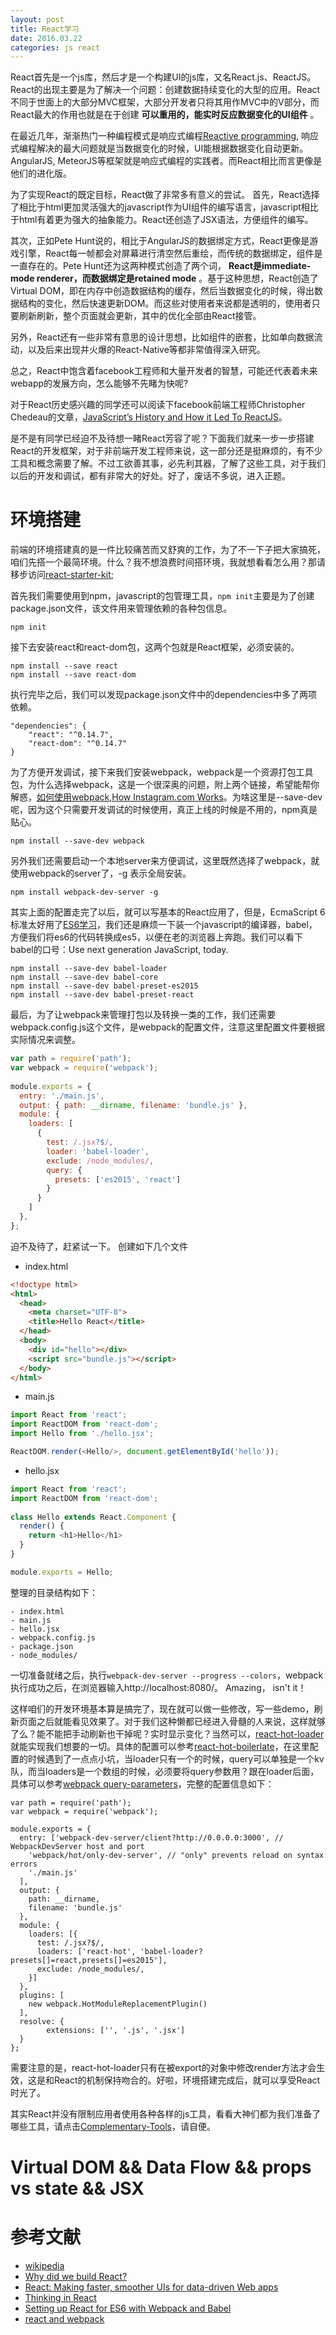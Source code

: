 ```yaml
---
layout: post
title: React学习
date: 2016.03.22
categories: js react
---
```


React首先是一个js库，然后才是一个构建UI的js库，又名React.js、ReactJS。React的出现主要是为了解决一个问题：创建数据持续变化的大型的应用。React不同于世面上的大部分MVC框架，大部分开发者只将其用作MVC中的V部分，而React最大的作用也就是在于创建 **可以重用的，能实时反应数据变化的UI组件** 。

在最近几年，渐渐热门一种编程模式是响应式编程[Reactive programming](https://en.wikipedia.org/wiki/Reactive_programming), 响应式编程解决的最大问题就是当数据变化的时候，UI能根据数据变化自动更新。AngularJS, MeteorJS等框架就是响应式编程的实践者。而React相比而言更像是他们的进化版。

为了实现React的既定目标，React做了非常多有意义的尝试。
首先，React选择了相比于html更加灵活强大的javascript作为UI组件的编写语言，javascript相比于html有着更为强大的抽象能力。React还创造了JSX语法，方便组件的编写。

其次，正如Pete Hunt说的，相比于AngularJS的数据绑定方式，React更像是游戏引擎，React每一帧都会对屏幕进行清空然后重绘，而传统的数据绑定，组件是一直存在的。Pete Hunt还为这两种模式创造了两个词， **React是immediate-mode renderer，而数据绑定是retained mode** 。基于这种思想，React创造了Virtual DOM，即在内存中创造数据结构的缓存，然后当数据变化的时候，得出数据结构的变化，然后快速更新DOM。而这些对使用者来说都是透明的，使用者只要刷新刷新，整个页面就会更新，其中的优化全部由React接管。

另外，React还有一些非常有意思的设计思想，比如组件的嵌套，比如单向数据流动，以及后来出现并火爆的React-Native等都非常值得深入研究。

总之，React中饱含着facebook工程师和大量开发者的智慧，可能还代表着未来webapp的发展方向，怎么能够不先睹为快呢?

对于React历史感兴趣的同学还可以阅读下facebook前端工程师Christopher Chedeau的文章，[JavaScript’s History and How it Led To ReactJS](http://thenewstack.io/javascripts-history-and-how-it-led-to-reactjs/)。

是不是有同学已经迫不及待想一睹React芳容了呢？下面我们就来一步一步搭建React的开发框架，对于非前端开发工程师来说，这一部分还是挺麻烦的，有不少工具和概念需要了解。不过工欲善其事，必先利其器，了解了这些工具，对于我们以后的开发和调试，都有非常大的好处。好了，废话不多说，进入正题。

# 环境搭建
前端的环境搭建真的是一件比较痛苦而又舒爽的工作，为了不一下子把大家搞死，咱们先搭一个最简环境。什么？我不想浪费时间搭环境，我就想看看怎么用？那请移步访问[react-starter-kit](https://github.com/kriasoft/react-starter-kit);


首先我们需要使用到npm，javascript的包管理工具，`npm init`主要是为了创建package.json文件，该文件用来管理依赖的各种包信息。

```shell
npm init
```

接下去安装react和react-dom包，这两个包就是React框架，必须安装的。

```shell
npm install --save react
npm install --save react-dom
```
执行完毕之后，我们可以发现package.json文件中的dependencies中多了两项依赖。

```shell
"dependencies": {
    "react": "^0.14.7",
    "react-dom": "^0.14.7"
}
```

为了方便开发调试，接下来我们安装webpack，webpack是一个资源打包工具包，为什么选择webpack，这是一个很深奥的问题，附上两个链接，希望能帮你解惑，[如何使用webpack](https://github.com/petehunt/webpack-howto),[How Instagram.com Works](https://www.youtube.com/watch?v=VkTCL6Nqm6Y)。为啥这里是--save-dev呢，因为这个只需要开发调试的时候使用，真正上线的时候是不用的，npm真是贴心。

```shell
npm install --save-dev webpack
```

另外我们还需要启动一个本地server来方便调试，这里既然选择了webpack，就使用webpack的server了，-g 表示全局安装。

```shell
npm install webpack-dev-server -g
```

其实上面的配置走完了以后，就可以写基本的React应用了，但是，EcmaScript 6标准太好用了[ES6学习](http://es6.ruanyifeng.com/)，我们还是麻烦一下装一个javascript的编译器，babel，方便我们将es6的代码转换成es5，以便在老的浏览器上奔跑。我们可以看下babel的口号：Use next generation JavaScript, today.

```shell
npm install --save-dev babel-loader
npm install --save-dev babel-core
npm install --save-dev babel-preset-es2015
npm install --save-dev babel-preset-react
```

最后，为了让webpack来管理打包以及转换一类的工作，我们还需要webpack.config.js这个文件，是webpack的配置文件，注意这里配置文件要根据实际情况来调整。

```js
var path = require('path');
var webpack = require('webpack');
 
module.exports = {
  entry: './main.js',
  output: { path: __dirname, filename: 'bundle.js' },
  module: {
    loaders: [
      {
        test: /.jsx?$/,
        loader: 'babel-loader',
        exclude: /node_modules/,
        query: {
          presets: ['es2015', 'react']
        }
      }
    ]
  },
};
```

迫不及待了，赶紧试一下。
创建如下几个文件


+ index.html

```html
<!doctype html>
<html>
  <head>
    <meta charset="UTF-8">
    <title>Hello React</title>
  </head>
  <body>
    <div id="hello"></div>
    <script src="bundle.js"></script>
  </body>
</html>
```

+ main.js

```js
import React from 'react';
import ReactDOM from 'react-dom';
import Hello from './hello.jsx';

ReactDOM.render(<Hello/>, document.getElementById('hello'));

```

+ hello.jsx

```js
import React from 'react';
import ReactDOM from 'react-dom';
 
class Hello extends React.Component {
  render() {
    return <h1>Hello</h1>
  }
}

module.exports = Hello;
```

整理的目录结构如下：

```
- index.html
- main.js
- hello.jsx
- webpack.config.js
- package.json
- node_modules/
```

一切准备就绪之后，执行`webpack-dev-server --progress --colors`，webpack执行成功之后，在浏览器输入http://localhost:8080/。
Amazing， isn't it！

这样咱们的开发环境基本算是搞完了，现在就可以做一些修改，写一些demo，刷新页面之后就能看见效果了。对于我们这种懒都已经进入骨髓的人来说，这样就够了么？能不能把手动刷新也干掉呢？实时显示变化？当然可以，[react-hot-loader](http://gaearon.github.io/react-hot-loader/getstarted/)就能实现我们想要的一切。具体的配置可以参考[react-hot-boilerlate](https://github.com/gaearon/react-hot-boilerplate)，在这里配置的时候遇到了一点点小坑，当loader只有一个的时候，query可以单独是一个kv队，而当loaders是一个数组的时候，必须要将query参数用？跟在loader后面，具体可以参考[webpack query-parameters](http://webpack.github.io/docs/using-loaders.html#query-parameters)，完整的配置信息如下：

```shell
var path = require('path');
var webpack = require('webpack');

module.exports = {
  entry: ['webpack-dev-server/client?http://0.0.0.0:3000', // WebpackDevServer host and port
    'webpack/hot/only-dev-server', // "only" prevents reload on syntax errors
    './main.js'
  ],
  output: {
    path: __dirname,
    filename: 'bundle.js'
  },
  module: {
    loaders: [{
      test: /.jsx?$/,
      loaders: ['react-hot', 'babel-loader?presets[]=react,presets[]=es2015'],
      exclude: /node_modules/,
    }]
  },
  plugins: [
    new webpack.HotModuleReplacementPlugin()
  ],
  resolve: {
        extensions: ['', '.js', '.jsx']
  }
};
```
需要注意的是，react-hot-loader只有在被export的对象中修改render方法才会生效，这是和React的机制保持吻合的。好啦，环境搭建完成后，就可以享受React时光了。

其实React并没有限制应用者使用各种各样的js工具，看看大神们都为我们准备了哪些工具，请点击[Complementary-Tools](https://github.com/facebook/react/wiki/Complementary-Tools)，请自便。

# Virtual DOM && Data Flow && props vs state && JSX

# 参考文献
+ [wikipedia](https://en.wikipedia.org/wiki/React_(JavaScript_library))
+ [Why did we build React?](https://facebook.github.io/react/blog/2013/06/05/why-react.html)
+ [React: Making faster, smoother UIs for data-driven Web apps](http://www.infoworld.com/article/2608181/javascript/react--making-faster--smoother-uis-for-data-driven-web-apps.html)
+ [Thinking in React](http://facebook.github.io/react/docs/thinking-in-react.html)
+ [Setting up React for ES6 with Webpack and Babel](https://www.twilio.com/blog/2015/08/setting-up-react-for-es6-with-webpack-and-babel-2.html)
+ [react and webpack](http://www.infoq.com/cn/articles/react-and-webpack)